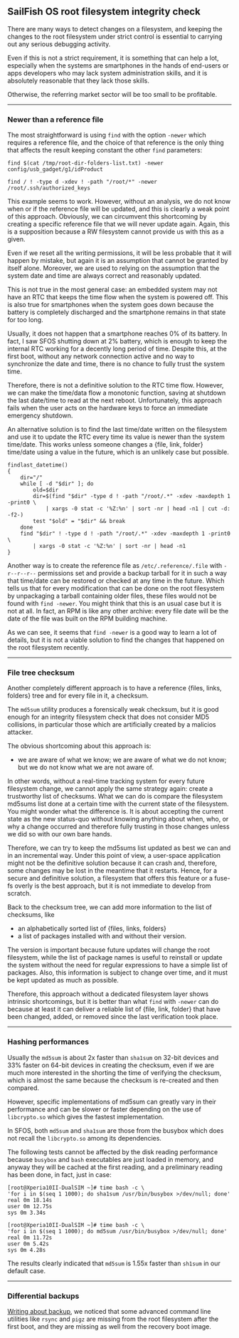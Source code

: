 ## SailFish OS root filesystem integrity check

There are many ways to detect changes on a filesystem, and keeping the changes to the root filesystem under strict control is essential to carrying out any serious debugging activity.

Even if this is not a strict requirement, it is something that can help a lot, especially when the systems are smartphones in the hands of end-users or apps developers who may lack system administration skills, and it is absolutely reasonable that they lack those skills.

Otherwise, the referring market sector will be too small to be profitable.

---

### Newer than a reference file

The most straightforward is using `find` with the option `-newer` which requires a reference file, and the choice of that reference is the only thing that affects the result keeping constant the other `find` parameters:

```
find $(cat /tmp/root-dir-folders-list.txt) -newer config/usb_gadget/g1/idProduct

find / ! -type d -xdev ! -path "/root/*" -newer /root/.ssh/authorized_keys
```

This example seems to work. However, without an analysis, we do not know when or if the reference file will be updated, and this is clearly a weak point of this approach. Obviously, we can circumvent this shortcoming by creating a specific reference file that we will never update again. Again, this is a supposition because a RW filesystem cannot provide us with this as a given.

Even if we reset all the writing permissions, it will be less probable that it will happen by mistake, but again it is an assumption that cannot be granted by itself alone. Moreover, we are used to relying on the assumption that the system date and time are always correct and reasonably updated.

This is not true in the most general case: an embedded system may not have an RTC that keeps the time flow when the system is powered off. This is also true for smartphones when the system goes down because the battery is completely discharged and the smartphone remains in that state for too long.

Usually, it does not happen that a smartphone reaches 0% of its battery. In fact, I saw SFOS shutting down at 2% battery, which is enough to keep the internal RTC working for a decently long period of time. Despite this, at the first boot, without any network connection active and no way to synchronize the date and time, there is no chance to fully trust the system time.

Therefore, there is not a definitive solution to the RTC time flow. However, we can make the time/data flow a monotonic function, saving at shutdown the last date/time to read at the next reboot. Unfortunately, this approach fails when the user acts on the hardware keys to force an immediate emergency shutdown.

An alternative solution is to find the last time/date written on the filesystem and use it to update the RTC every time its value is newer than the system time/date. This works unless someone changes a {file, link, folder} time/date using a value in the future, which is an unlikely case but possible.

```
findlast_datetime()
{
    dir="/"
    while [ -d "$dir" ]; do
        old=$dir
        dir=$(find "$dir" -type d ! -path "/root/.*" -xdev -maxdepth 1 -print0 \
            | xargs -0 stat -c '%Z:%n' | sort -nr | head -n1 | cut -d: -f2-)
        test "$old" = "$dir" && break
    done
    find "$dir" ! -type d ! -path "/root/.*" -xdev -maxdepth 1 -print0 \
        | xargs -0 stat -c '%Z:%n' | sort -nr | head -n1
}
```

Another way is to create the reference file as `/etc/.reference/.file` with `-r--r--r--` permissions set and provide a backup tarball for it in such a way that time/date can be restored or checked at any time in the future. Which tells us that for every modification that can be done on the root filesystem by unpackaging a tarball containing older files, these files would not be found with `find -newer`. You might think that this is an usual case but it is not at all. In fact, an RPM is like any other archive: every file date will be the date of the file was built on the RPM building machine.

As we can see, it seems that `find -newer` is a good way to learn a lot of details, but it is not a viable solution to find the changes that happened on the root filesystem recently.

---

### File tree checksum

Another completely different approach is to have a reference {files, links, folders} tree and for every file in it, a checksum.

The `md5sum` utility produces a forensically weak checksum, but it is good enough for an integrity filesystem check that does not consider MD5 collisions, in particular those which are artificially created by a malicios attacker.

The obvious shortcoming about this approach is:

* we are aware of what we know; we are aware of what we do not know; but we do not know what we are not aware of.

In other words, without a real-time tracking system for every future filesystem change, we cannot apply the same strategy again: create a trustworthy list of checksums. What we can do is compare the filesystem md5sums list done at a certain time with the current state of the filesystem. You might wonder what the difference is. It is about accepting the current state as the new status-quo without knowing anything about when, who, or why a change occurred and therefore fully trusting in those changes unless we did so with our own bare hands.

Therefore, we can try to keep the md5sums list updated as best we can and in an incremental way. Under this point of view, a user-space application might not be the definitive solution because it can crash and, therefore, some changes may be lost in the meantime that it restarts. Hence, for a secure and definitive solution, a filesystem that offers this feature or a fuse-fs overly is the best approach, but it is not immediate to develop from scratch.

Back to the checksum tree, we can add more information to the list of checksums, like

* an alphabetically sorted list of {files, links, folders}
* a list of packages installed with and without their version.

The version is important because future updates will change the root filesystem, while the list of package names is useful to reinstall or update the system without the need for regular expressions to have a simple list of packages. Also, this information is subject to change over time, and it must be kept updated as much as possible.

Therefore, this approach without a dedicated filesystem layer shows intrinsic shortcomings, but it is better than what `find` with `-newer` can do because at least it can deliver a reliable list of {file, link, folder} that have been changed, added, or removed since the last verification took place.

---

### Hashing performances

Usually the `md5sum` is about 2x faster than `sha1sum` on 32-bit devices and 33% faster on 64-bit devices in creating the checksum, even if we are much more interested in the shorting the time of verifying the checksum, which is almost the same because the checksum is re-created and then compared.

However, specific implementations of md5sum can greatly vary in their performance and can be slower or faster depending on the use of `libcrypto.so` which gives the fastest implementation.

In SFOS, both `md5sum` and `sha1sum` are those from the busybox which does not recall the `libcrypto.so` among its dependencies.

The following tests cannot be affected by the disk reading performance because `busybox` and `bash` executables are just loaded in memory, and anyway they will be cached at the first reading, and a preliminary reading has been done, in fact, just in case:

```
[root@Xperia10II-DualSIM ~]# time bash -c \
'for i in $(seq 1 1000); do sha1sum /usr/bin/busybox >/dev/null; done'
real 0m 18.14s
user 0m 12.75s
sys 0m 3.34s
 
[root@Xperia10II-DualSIM ~]# time bash -c \
'for i in $(seq 1 1000); do md5sum /usr/bin/busybox >/dev/null; done'
real 0m 11.72s
user 0m 5.42s
sys 0m 4.28s
```

The results clearly indicated that `md5sum` is 1.55x faster than `sh1sum` in our default case.

---

### Differential backups

[Writing about backup](../forum/todo/users-backup-analysis.md), we noticed that some advanced command line utilities like `rsync` and `pigz` are missing from the root filesystem after the first boot, and they are missing as well from the recovery boot image.
